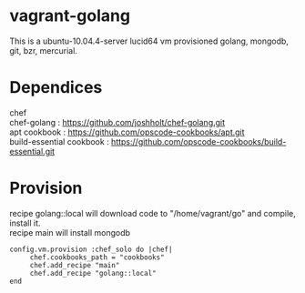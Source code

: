 vagrant-golang
==============

This is a ubuntu-10.04.4-server lucid64 vm provisioned golang, mongodb, git, bzr, mercurial. 

Dependices
==========
chef  
chef-golang : https://github.com/joshholt/chef-golang.git  
apt cookbook : https://github.com/opscode-cookbooks/apt.git  
build-essential cookbook : https://github.com/opscode-cookbooks/build-essential.git  


Provision
==========
recipe golang::local will download code to "/home/vagrant/go" and compile, install it.  
recipe main will install mongodb  
```
config.vm.provision :chef_solo do |chef|
     chef.cookbooks_path = "cookbooks"
     chef.add_recipe "main"
     chef.add_recipe "golang::local"
end
```



